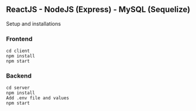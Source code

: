 ## ReactJS - NodeJS (Express) - MySQL (Sequelize)

Setup and installations

### Frontend

```
cd client
npm install
npm start
```

### Backend

```
cd server
npm install
Add .env file and values
npm start
```
